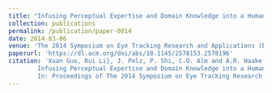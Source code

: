 ```yaml
---
title: "Infusing Perceptual Expertise and Domain Knowledge into a Human-Centered Image Retrieval System: A Prototype Application"
collection: publications
permalink: /publication/paper-0014
date: 2014-03-06
venue: 'The 2014 Symposium on Eye Tracking Research and Applications (ETRA 2014)'
paperurl: 'https://dl.acm.org/doi/abs/10.1145/2578153.2578196'
citation: 'Xuan Guo, Rui Li}, J. Pelz, P. Shi, C.O. Alm and A.R. Haake.
        Infusing Perceptual Expertise and Domain Knowledge into a Human-Centered Image Retrieval System: A Prototype Application.
        In: Proceedings of The 2014 Symposium on Eye Tracking Research and Applications (ETRA 2014}), 275--278, March 2014.'
---
```

